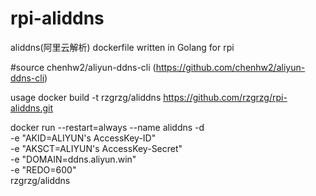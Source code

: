 
# rpi-aliddns
aliddns(阿里云解析) dockerfile written in Golang for rpi

#source
chenhw2/aliyun-ddns-cli (https://github.com/chenhw2/aliyun-ddns-cli)

usage
docker build -t rzgrzg/aliddns https://github.com/rzgrzg/rpi-aliddns.git

docker run --restart=always --name aliddns -d \
    -e "AKID=ALIYUN's AccessKey-ID" \
    -e "AKSCT=ALIYUN's AccessKey-Secret" \
    -e "DOMAIN=ddns.aliyun.win" \
    -e "REDO=600" \
    rzgrzg/aliddns
